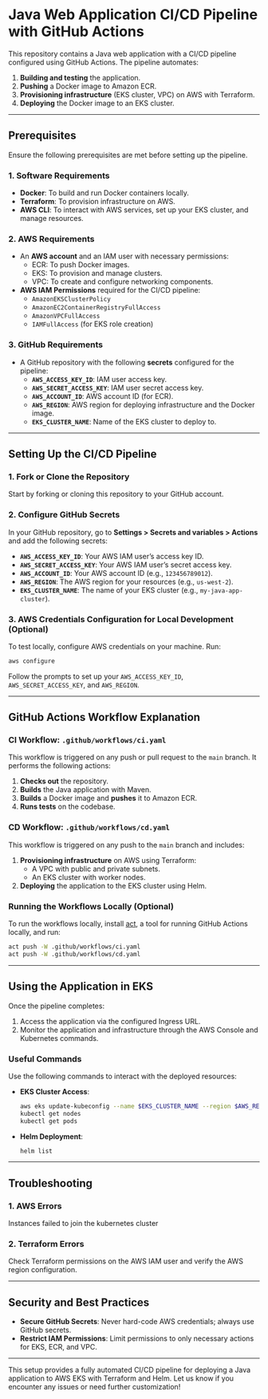 # Java Web Application CI/CD Pipeline with GitHub Actions

This repository contains a Java web application with a CI/CD pipeline configured using GitHub Actions. The pipeline automates:
1. **Building and testing** the application.
2. **Pushing** a Docker image to Amazon ECR.
3. **Provisioning infrastructure** (EKS cluster, VPC) on AWS with Terraform.
4. **Deploying** the Docker image to an EKS cluster.

---

## Prerequisites
Ensure the following prerequisites are met before setting up the pipeline.

### 1. Software Requirements
- **Docker**: To build and run Docker containers locally.
- **Terraform**: To provision infrastructure on AWS.
- **AWS CLI**: To interact with AWS services, set up your EKS cluster, and manage resources.

### 2. AWS Requirements
- An **AWS account** and an IAM user with necessary permissions:
  - ECR: To push Docker images.
  - EKS: To provision and manage clusters.
  - VPC: To create and configure networking components.
- **AWS IAM Permissions** required for the CI/CD pipeline:
  - `AmazonEKSClusterPolicy`
  - `AmazonEC2ContainerRegistryFullAccess`
  - `AmazonVPCFullAccess`
  - `IAMFullAccess` (for EKS role creation)

### 3. GitHub Requirements
- A GitHub repository with the following **secrets** configured for the pipeline:
  - **`AWS_ACCESS_KEY_ID`**: IAM user access key.
  - **`AWS_SECRET_ACCESS_KEY`**: IAM user secret access key.
  - **`AWS_ACCOUNT_ID`**: AWS account ID (for ECR).
  - **`AWS_REGION`**: AWS region for deploying infrastructure and the Docker image.
  - **`EKS_CLUSTER_NAME`**: Name of the EKS cluster to deploy to.

---

## Setting Up the CI/CD Pipeline

### 1. Fork or Clone the Repository
Start by forking or cloning this repository to your GitHub account.

### 2. Configure GitHub Secrets
In your GitHub repository, go to **Settings > Secrets and variables > Actions** and add the following secrets:

- **`AWS_ACCESS_KEY_ID`**: Your AWS IAM user’s access key ID.
- **`AWS_SECRET_ACCESS_KEY`**: Your AWS IAM user’s secret access key.
- **`AWS_ACCOUNT_ID`**: Your AWS account ID (e.g., `123456789012`).
- **`AWS_REGION`**: The AWS region for your resources (e.g., `us-west-2`).
- **`EKS_CLUSTER_NAME`**: The name of your EKS cluster (e.g., `my-java-app-cluster`).

### 3. AWS Credentials Configuration for Local Development (Optional)
To test locally, configure AWS credentials on your machine. Run:

```bash
aws configure
```

Follow the prompts to set up your `AWS_ACCESS_KEY_ID`, `AWS_SECRET_ACCESS_KEY`, and `AWS_REGION`.

---

## GitHub Actions Workflow Explanation

### CI Workflow: `.github/workflows/ci.yaml`
This workflow is triggered on any push or pull request to the `main` branch. It performs the following actions:
1. **Checks out** the repository.
2. **Builds** the Java application with Maven.
3. **Builds** a Docker image and **pushes** it to Amazon ECR.
4. **Runs tests** on the codebase.

### CD Workflow: `.github/workflows/cd.yaml`
This workflow is triggered on any push to the `main` branch and includes:
1. **Provisioning infrastructure** on AWS using Terraform:
   - A VPC with public and private subnets.
   - An EKS cluster with worker nodes.
2. **Deploying** the application to the EKS cluster using Helm.

### Running the Workflows Locally (Optional)
To run the workflows locally, install [act](https://github.com/nektos/act), a tool for running GitHub Actions locally, and run:

```bash
act push -W .github/workflows/ci.yaml
act push -W .github/workflows/cd.yaml
```

---

## Using the Application in EKS

Once the pipeline completes:
1. Access the application via the configured Ingress URL.
2. Monitor the application and infrastructure through the AWS Console and Kubernetes commands.

### Useful Commands
Use the following commands to interact with the deployed resources:
- **EKS Cluster Access**:
  ```bash
  aws eks update-kubeconfig --name $EKS_CLUSTER_NAME --region $AWS_REGION
  kubectl get nodes
  kubectl get pods
  ```

- **Helm Deployment**:
  ```bash
  helm list
  ```

---

## Troubleshooting

### 1. AWS Errors
Instances failed to join the kubernetes cluster

### 2. Terraform Errors
Check Terraform permissions on the AWS IAM user and verify the AWS region configuration.

---

## Security and Best Practices
- **Secure GitHub Secrets**: Never hard-code AWS credentials; always use GitHub secrets.
- **Restrict IAM Permissions**: Limit permissions to only necessary actions for EKS, ECR, and VPC.

--- 

This setup provides a fully automated CI/CD pipeline for deploying a Java application to AWS EKS with Terraform and Helm. Let us know if you encounter any issues or need further customization!
